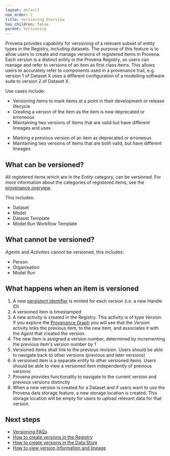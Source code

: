 ```yaml
---
layout: default
nav_order: 2
title: Versioning Overview
has_children: false
parent: Versioning
---
```


Provena provides capability for versioning of a relevant subset of entity types in the Registry, including datasets. The purpose of this feature is to allow users to create and manage versions of registered items in Provena. Each version is a distinct entity in the Provena Registry, so users can manage and refer to versions of an item as first class items. This allows users to accurately refer to components used in a provenance trail, e.g. version 1 of Dataset X uses a different configuration of a modelling software suite to version 2 of Dataset X.

Use cases include:
* Versioning items to mark items at a point in their development or release lifecycle
* Creating a version of the item as the item is now deprecated or erroneous
* Maintaining two versions of items that are valid but have different lineages and uses

-   Marking a previous version of an item as deprecated or erroneous
-   Maintaining two versions of items that are both valid, but have different lineages

## What can be versioned?

All registered items which are in the _Entity_ category, can be versioned. For more information about the categories of registered items, see the [provenance overview](../provenance/overview/what-are-entities).

This includes:

-   Dataset
-   Model
-   Dataset Template
-   Model Run Workflow Template

## What cannot be versioned?

_Agents_ and _Activities_ cannot be versioned, this includes:

-   Person
-   Organisation
-   Model Run

## What happens when an item is versioned

1. A new [persistent identifier](../digital-object-identifiers) is minted for each version (i.e. a new Handle ID)
2. A versioned item is timestamped
3. A new activity is created in the Registry. This activity is of type _Version_. If you explore the [Provenance Graph](../provenance/exploring-provenance/Explore%20Graph) you will see that the _Version_ activity links the previous item, to the new item, and associates it with the _Agent_ that created the version.
4. The new item is assigned a version number, determined by incrementing the previous item's version number by 1
5. Versioned items shall link to the previous revision. Users should be able to navigate back to other versions (previous and later versions)
6. A versioned item is a separate entity to other versioned items. Users should be able to view a versioned item independently of previous versions
7. Provena provides functionality to navigate to the current version and previous versions distinctly
8. When a new version is created for a Dataset and if users want to use the Provena data storage feature, a new storage location is created. This storage location will be empty for users to upload relevant data for that version.

## Next steps

-   [Versioning FAQs](./versioning-faq.html)
-   [How to create versions in the Registry](./how-to-version.html)
-   [How to create versions in the Data Store](./how-to-version-in-data-store.html)
-   [How to view version information and lineage](./how-to-view-versions.html)
